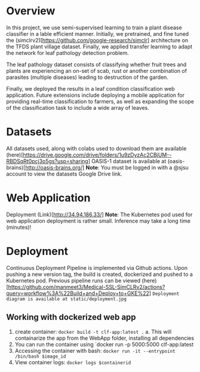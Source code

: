 # Overview
In this project, we use semi-supervised learning to train a plant disease classifier in a lable efficient manner. Initially, we pretrained, and fine tuned the (simclrv2)[https://github.com/google-research/simclr] architecture on the TFDS plant village dataset. Finally, we applied transfer learning to adapt the network for leaf pathology detection problem.

The leaf pathology dataset consists of classifying whether fruit trees and plants are experiencing an on-set of scab, rust or another combination of parasites (multiple diseases) leading to destruction of the garden.

Finally, we deployed the results in a leaf condition classification web application. Future extensions include deploying a mobile application for providing real-time classification to farmers, as well as expanding the scope of the classification task to include a wide array of leaves.

# Datasets
All datasets used, along with colabs used to download them are available (here)[https://drive.google.com/drive/folders/1u9zDyzAc2CBjUM--RBDSqRt0pcj3o5gs?usp=sharing]
OASIS-1 dataset is available at (oasis-brains)[http://oasis-brains.org/]
**Note**: You must be logged in with a @sjsu account to view the datasets Google Drive link.

# Web Application
Deployment (Link)[http://34.94.186.33/]
**Note**: The Kubernetes pod used for web application deployment is rather small. Inference may take a long time (minutes)!

# Deployment
Continuous Deployment Pipeline is implemented via Github actions. Upon pushing a new version tag, the build is created, dockerized and pushed to a Kubernetes pod.
Previous pipeline runs can be viewed (here)[https://github.com/manmeet3/Medical-SSL-SimCLRv2/actions?query=workflow%3A%22Build+and+Deploy+to+GKE%22]
`Deployment diagram is available at static/deployment.jpg`

## Working with dockerized web app
1. create container: `docker build -t clf-app:latest .`
        a. This will containarize the app from the WebApp folder, installing all dependencies
2. You can run the container using `docker run -p 5000:5000 clf-app:latest 
3. Accessing the container with bash: `docker run -it --entrypoint /bin/bash $image_id`
4. View container logs: `docker logs $containerid`
